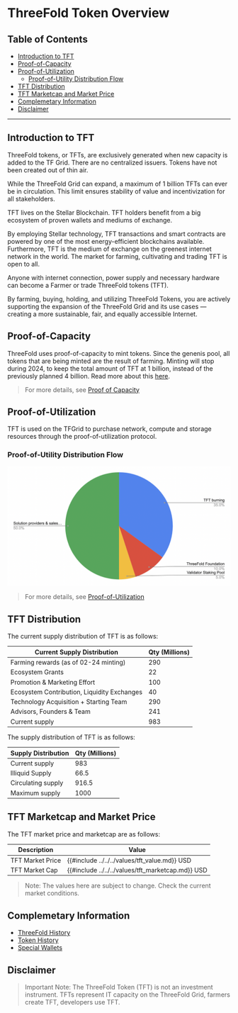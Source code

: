 <h1> ThreeFold Token Overview </h1>

<h2>Table of Contents </h2>

- [Introduction to TFT](#introduction-to-tft)
- [Proof-of-Capacity](#proof-of-capacity)
- [Proof-of-Utilization](#proof-of-utilization)
  - [Proof-of-Utility Distribution Flow](#proof-of-utility-distribution-flow)
- [TFT Distribution](#tft-distribution)
- [TFT Marketcap and Market Price](#tft-marketcap-and-market-price)
- [Complemetary Information](#complemetary-information)
- [Disclaimer](#disclaimer)

***

## Introduction to TFT

ThreeFold tokens, or TFTs, are exclusively generated when new capacity is added to the TF Grid. There are no centralized issuers. Tokens have not been created out of thin air. 

While the ThreeFold Grid can expand, a maximum of 1 billion TFTs can ever be in circulation. This limit ensures stability of value and incentivization for all stakeholders. 

TFT lives on the Stellar Blockchain. TFT holders benefit from a big ecosystem of proven wallets and mediums of exchange. 

By employing Stellar technology, TFT transactions and smart contracts are powered by one of the most energy-efficient blockchains available. Furthermore, TFT is the medium of exchange on the greenest internet network in the world. The market for farming, cultivating and trading TFT is open to all. 

Anyone with internet connection, power supply and necessary hardware can become a Farmer or trade ThreeFold tokens (TFT). 

By farming, buying, holding, and utilizing ThreeFold Tokens, you are actively supporting the expansion of the ThreeFold Grid and its use cases — creating a more sustainable, fair, and equally accessible Internet.

## Proof-of-Capacity

ThreeFold uses proof-of-capacity to mint tokens. Since the genenis pool, all tokens that are being minted are the result of farming. Minting will stop during 2024, to keep the total amount of TFT at 1 billion, instead of the previously planned 4 billion. Read more about this [here](https://forum.threefold.io/t/end-feb-2024-update-from-the-team/4233).

> For more details, see [Proof of Capacity](../../farming/proof_of_capacity.md)

## Proof-of-Utilization

TFT is used on the TFGrid to purchase network, compute and storage resources through the proof-of-utilization protocol.

### Proof-of-Utility Distribution Flow

![](img/token_distribution.png)

> For more details, see [Proof-of-Utilization](../../farming/proof_of_utilization.md)

## TFT Distribution

The current supply distribution of TFT is as follows:

| Current Supply Distribution                 | Qty (Millions) |
| ------------------------------------------- | -------------- |
| Farming rewards (as of 02-24 minting)       | 290            |
| Ecosystem Grants                            | 22             |
| Promotion & Marketing Effort                | 100            |
| Ecosystem Contribution, Liquidity Exchanges | 40             |
| Technology Acquisition + Starting Team      | 290            |
| Advisors, Founders & Team                   | 241            |
| Current supply                              | 983            |

The supply distribution of TFT is as follows:

| Supply Distribution | Qty (Millions) |
| ------------------- | -------------- |
| Current supply      | 983            |
| Illiquid Supply     | 66.5           |
| Circulating supply  | 916.5          |
| Maximum supply      | 1000           |

## TFT Marketcap and Market Price

The TFT market price and marketcap are as follows:

| **Description**           | **Value**     |
| ------------------------- | ------------- |
| TFT Market Price       | {{#include ../../../values/tft_value.md}} USD |
| TFT Market Cap | {{#include ../../../values/tft_marketcap.md}}  USD |

> Note: The values here are subject to change. Check the current market conditions.

## Complemetary Information

- [ThreeFold History](../../about/threefold_history.md)
- [Token History](../../about/token_history.md)
- [Special Wallets](./special_wallets/stats_special_wallets.md)

## Disclaimer

> Important Note: The ThreeFold Token (TFT) is not an investment instrument.
TFTs represent IT capacity on the ThreeFold Grid, farmers create TFT, developers use TFT.